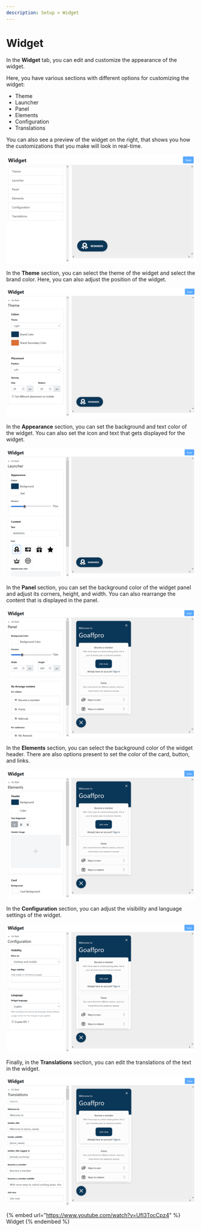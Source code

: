 ```yaml
---
description: Setup > Widget
---
```


# Widget

In the **Widget** tab, you can edit and customize the appearance of the widget.&#x20;

Here, you have various sections with different options for customizing the widget:

* Theme
* Launcher
* Panel
* Elements
* Configuration
* Translations

You can also see a preview of the widget on the right, that shows you how the customizations that you make will look in real-time.

![Widget](<../../../.gitbook/assets/image (624).png>)

In the **Theme** section, you can select the theme of the widget and select the brand color. Here, you can also adjust the position of the widget.

![Theme](<../../../.gitbook/assets/image (922).png>)

In the **Appearance** section, you can set the background and text color of the widget. You can also set the icon and text that gets displayed for the widget.&#x20;

![Appearance ](<../../../.gitbook/assets/image (1761).png>)

In the **Panel** section, you can set the background color of the widget panel and adjust its corners, height, and width. You can also rearrange the content that is displayed in the panel.&#x20;

![Panel](<../../../.gitbook/assets/image (1138).png>)

In the **Elements** section, you can select the background color of the widget header. There are also options present to set the color of the card, button, and links.&#x20;

![Elements](<../../../.gitbook/assets/image (1199).png>)

In the **Configuration** section, you can adjust the visibility and language settings of the widget.&#x20;

![Configuration](<../../../.gitbook/assets/image (1129).png>)

Finally, in the **Translations** section, you can edit the translations of the text in the widget.&#x20;

![Translations](<../../../.gitbook/assets/image (3070).png>)

{% embed url="https://www.youtube.com/watch?v=UfI3TocCpz4" %}
Widget
{% endembed %}
